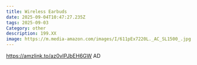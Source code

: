 ```yaml
---
title: Wireless Earbuds
date: 2025-09-04T10:47:27.235Z
tags: 2025-09-03
Category: other
description: 199.XX
image: https://m.media-amazon.com/images/I/611pEx7220L._AC_SL1500_.jpg
---
```

https://amzlink.to/az0vIPJbEH6GW
AD